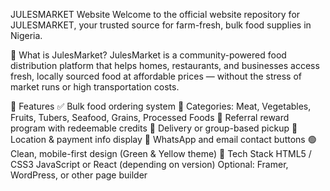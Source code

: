 JULESMARKET Website
Welcome to the official website repository for JULESMARKET, your trusted source for farm-fresh, bulk food supplies in Nigeria.

🛒 What is JulesMarket?
JulesMarket is a community-powered food distribution platform that helps homes, restaurants, and businesses access fresh, locally sourced food at affordable prices — without the stress of market runs or high transportation costs.

🌟 Features
✅ Bulk food ordering system
🍖 Categories: Meat, Vegetables, Fruits, Tubers, Seafood, Grains, Processed Foods
💸 Referral reward program with redeemable credits
🚚 Delivery or group-based pickup
📍 Location & payment info display
📱 WhatsApp and email contact buttons
🟢 Clean, mobile-first design (Green & Yellow theme)
🔧 Tech Stack
HTML5 / CSS3
JavaScript or React (depending on version)
Optional: Framer, WordPress, or other page builder
